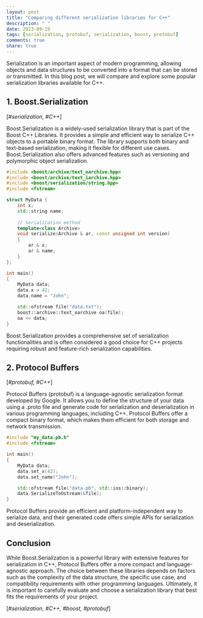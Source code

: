 ```yaml
---
layout: post
title: "Comparing different serialization libraries for C++"
description: " "
date: 2023-09-19
tags: [serialization, protobuf, serialization, boost, protobuf]
comments: true
share: true
---
```


Serialization is an important aspect of modern programming, allowing objects and data structures to be converted into a format that can be stored or transmitted. In this blog post, we will compare and explore some popular serialization libraries available for C++.

## 1. Boost.Serialization

[*#serialization, #C++*]

Boost.Serialization is a widely-used serialization library that is part of the Boost C++ Libraries. It provides a simple and efficient way to serialize C++ objects to a portable binary format. The library supports both binary and text-based serialization, making it flexible for different use cases. Boost.Serialization also offers advanced features such as versioning and polymorphic object serialization.

```cpp
#include <boost/archive/text_oarchive.hpp>
#include <boost/archive/text_iarchive.hpp>
#include <boost/serialization/string.hpp>
#include <fstream>

struct MyData {
    int x;
    std::string name;
    
    // Serialization method
    template<class Archive>
    void serialize(Archive & ar, const unsigned int version)
    {
        ar & x;
        ar & name;
    }
};

int main()
{
    MyData data;
    data.x = 42;
    data.name = "John";

    std::ofstream file("data.txt");
    boost::archive::text_oarchive oa(file);
    oa << data;
}
```
Boost.Serialization provides a comprehensive set of serialization functionalities and is often considered a good choice for C++ projects requiring robust and feature-rich serialization capabilities.

## 2. Protocol Buffers

[*#protobuf, #C++*]

Protocol Buffers (protobuf) is a language-agnostic serialization format developed by Google. It allows you to define the structure of your data using a .proto file and generate code for serialization and deserialization in various programming languages, including C++. Protocol Buffers offer a compact binary format, which makes them efficient for both storage and network transmission.

```cpp
#include "my_data.pb.h"
#include <fstream>

int main()
{
    MyData data;
    data.set_x(42);
    data.set_name("John");

    std::ofstream file("data.pb", std::ios::binary);
    data.SerializeToOstream(&file);
}
```
Protocol Buffers provide an efficient and platform-independent way to serialize data, and their generated code offers simple APIs for serialization and deserialization.

## Conclusion

While Boost.Serialization is a powerful library with extensive features for serialization in C++, Protocol Buffers offer a more compact and language-agnostic approach. The choice between these libraries depends on factors such as the complexity of the data structure, the specific use case, and compatibility requirements with other programming languages. Ultimately, it is important to carefully evaluate and choose a serialization library that best fits the requirements of your project.

[*#serialization, #C++, #boost, #protobuf*]